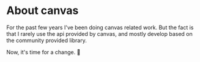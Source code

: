 # About canvas

For the past few years I've been doing canvas related work.
But the fact is that I rarely use the api provided by canvas, and mostly develop based on the community provided library.

Now, it's time for a change. 🚀

